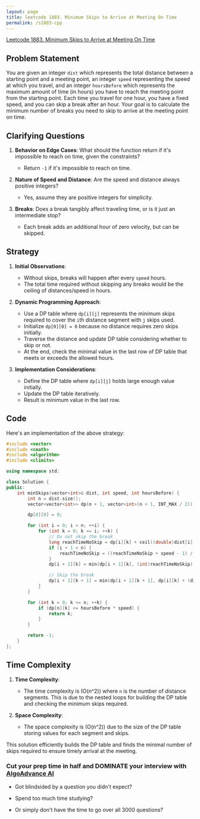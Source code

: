 ```yaml
---
layout: page
title: leetcode 1883. Minimum Skips to Arrive at Meeting On Time
permalink: /s1883-cpp
---
```

[Leetcode 1883. Minimum Skips to Arrive at Meeting On Time](https://algoadvance.github.io/algoadvance/l1883)
## Problem Statement

You are given an integer `dist` which represents the total distance between a starting point and a meeting point, an integer `speed` representing the speed at which you travel, and an integer `hoursBefore` which represents the maximum amount of time (in hours) you have to reach the meeting point from the starting point. Each time you travel for one hour, you have a fixed speed, and you can skip a break after an hour. Your goal is to calculate the minimum number of breaks you need to skip to arrive at the meeting point on time.

## Clarifying Questions

1. **Behavior on Edge Cases**: What should the function return if it's impossible to reach on time, given the constraints?
   - Return `-1` if it's impossible to reach on time.
   
2. **Nature of Speed and Distance**: Are the speed and distance always positive integers?
   - Yes, assume they are positive integers for simplicity.

3. **Breaks**: Does a break tangibly affect traveling time, or is it just an intermediate stop?
   - Each break adds an additional hour of zero velocity, but can be skipped.

## Strategy

1. **Initial Observations**: 
    - Without skips, breaks will happen after every `speed` hours.
    - The total time required without skipping any breaks would be the ceiling of distances/speed in hours.

2. **Dynamic Programming Approach**:
    - Use a DP table where `dp[i][j]` represents the minimum skips required to cover the `i`th distance segment with `j` skips used.
    - Initialize `dp[0][0] = 0` because no distance requires zero skips initially.
    - Traverse the distance and update DP table considering whether to skip or not.
    - At the end, check the minimal value in the last row of DP table that meets or exceeds the allowed hours.

3. **Implementation Considerations**:
    - Define the DP table where `dp[i][j]` holds large enough value initially.
    - Update the DP table iteratively.
    - Result is minimum value in the last row.

## Code

Here's an implementation of the above strategy:

```cpp
#include <vector>
#include <cmath>
#include <algorithm>
#include <climits>

using namespace std;

class Solution {
public:
    int minSkips(vector<int>& dist, int speed, int hoursBefore) {
        int n = dist.size();
        vector<vector<int>> dp(n + 1, vector<int>(n + 1, INT_MAX / 2));

        dp[0][0] = 0;

        for (int i = 0; i < n; ++i) {
            for (int k = 0; k <= i; ++k) {
                // Do not skip the break
                long reachTimeNoSkip = dp[i][k] + ceil((double)dist[i] / speed);
                if (i + 1 < n) {
                    reachTimeNoSkip = ((reachTimeNoSkip + speed - 1) / speed) * speed;  // round up to next hour
                }
                dp[i + 1][k] = min(dp[i + 1][k], (int)reachTimeNoSkip);

                // Skip the break
                dp[i + 1][k + 1] = min(dp[i + 1][k + 1], dp[i][k] + (dist[i] + speed - 1) / speed);
            }
        }

        for (int k = 0; k <= n; ++k) {
            if (dp[n][k] <= hoursBefore * speed) {
                return k;
            }
        }

        return -1;
    }
};
```

## Time Complexity

1. **Time Complexity**:
    - The time complexity is \(O(n^2)\) where `n` is the number of distance segments. This is due to the nested loops for building the DP table and checking the minimum skips required.

2. **Space Complexity**:
    - The space complexity is \(O(n^2)\) due to the size of the DP table storing values for each segment and skips.

This solution efficiently builds the DP table and finds the minimal number of skips required to ensure timely arrival at the meeting.


### Cut your prep time in half and DOMINATE your interview with [AlgoAdvance AI](https://algoAdvance.com)

- Got blindsided by a question you didn't expect?

- Spend too much time studying?

- Or simply don't have the time to go over all 3000 questions?

